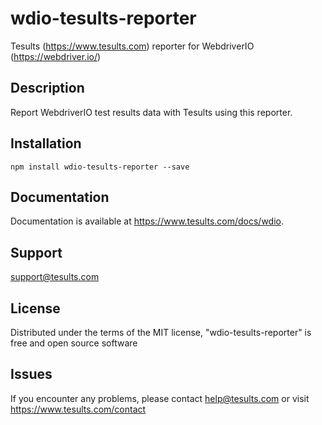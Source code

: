 # wdio-tesults-reporter

Tesults (https://www.tesults.com) reporter for WebdriverIO (https://webdriver.io/)

## Description

Report WebdriverIO test results data with Tesults using this reporter.

## Installation

`npm install wdio-tesults-reporter --save`

## Documentation

Documentation is available at https://www.tesults.com/docs/wdio.

## Support

support@tesults.com

## License

Distributed under the terms of the MIT license, "wdio-tesults-reporter" is free and open source software

## Issues

If you encounter any problems, please contact help@tesults.com or visit https://www.tesults.com/contact
